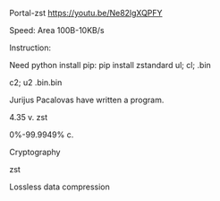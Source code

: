 Portal-zst
https://youtu.be/Ne82lgXQPFY

Speed: Area 100B-10KB/s

Instruction:

Need python
install pip: pip install zstandard
ul; cl; .bin

c2; u2 .bin.bin

Jurijus Pacalovas have written a program.

4.35 v. zst

0%-99.9949% c.

Cryptography

zst

Lossless data compression
